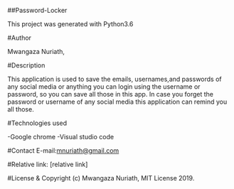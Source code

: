 ##Password-Locker

This project was generated with Python3.6

#Author

Mwangaza Nuriath,

#Description

This application is used to save the emails, usernames,and passwords of any social media or anything you can login using the username or password, so you can save all those in this app. In case you forget the password or username of any social media this application can remind you all those.

#Technologies used

-Google chrome 
-Visual studio code

#Contact
E-mail:mnuriath@gmail.com

#Relative link:
[relative link]

#License & Copyright
(c) Mwangaza Nuriath, MIT License 2019.